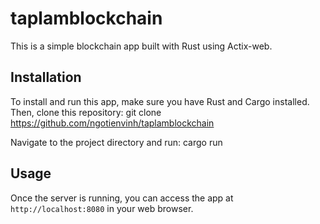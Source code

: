 # taplamblockchain
This is a simple blockchain app built with Rust using Actix-web.

## Installation

To install and run this app, make sure you have Rust and Cargo installed. Then, clone this repository:
git clone https://github.com/ngotienvinh/taplamblockchain

Navigate to the project directory and run:
cargo run

## Usage

Once the server is running, you can access the app at `http://localhost:8080` in your web browser.

